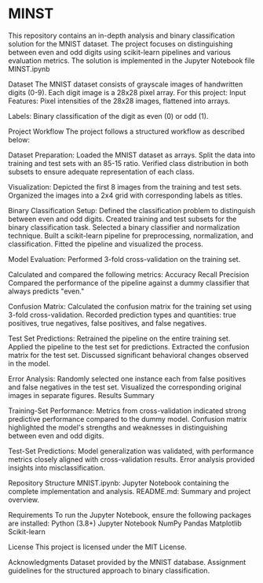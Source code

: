 # MINST
This repository contains an in-depth analysis and binary classification solution for the MNIST dataset. The project focuses on distinguishing between even and odd digits using scikit-learn pipelines and various evaluation metrics. The solution is implemented in the Jupyter Notebook file MINST.ipynb

Dataset
The MNIST dataset consists of grayscale images of handwritten digits (0-9). Each digit image is a 28x28 pixel array. 
For this project:
Input Features: Pixel intensities of the 28x28 images, flattened into arrays.

Labels: Binary classification of the digit as even (0) or odd (1).

Project Workflow
The project follows a structured workflow as described below:

Dataset Preparation:
Loaded the MNIST dataset as arrays.
Split the data into training and test sets with an 85-15 ratio.
Verified class distribution in both subsets to ensure adequate representation of each class.

Visualization:
Depicted the first 8 images from the training and test sets.
Organized the images into a 2x4 grid with corresponding labels as titles.

Binary Classification Setup:
Defined the classification problem to distinguish between even and odd digits.
Created training and test subsets for the binary classification task.
Selected a binary classifier and normalization technique.
Built a scikit-learn pipeline for preprocessing, normalization, and classification.
Fitted the pipeline and visualized the process.

Model Evaluation:
Performed 3-fold cross-validation on the training set.

Calculated and compared the following metrics:
Accuracy
Recall
Precision
Compared the performance of the pipeline against a dummy classifier that always predicts "even."

Confusion Matrix:
Calculated the confusion matrix for the training set using 3-fold cross-validation.
Recorded prediction types and quantities: true positives, true negatives, false positives, and false negatives.

Test Set Predictions:
Retrained the pipeline on the entire training set.
Applied the pipeline to the test set for predictions.
Extracted the confusion matrix for the test set.
Discussed significant behavioral changes observed in the model.

Error Analysis:
Randomly selected one instance each from false positives and false negatives in the test set.
Visualized the corresponding original images in separate figures.
Results Summary

Training-Set Performance:
Metrics from cross-validation indicated strong predictive performance compared to the dummy model.
Confusion matrix highlighted the model's strengths and weaknesses in distinguishing between even and odd digits.

Test-Set Predictions:
Model generalization was validated, with performance metrics closely aligned with cross-validation results.
Error analysis provided insights into misclassification.

Repository Structure
MNIST.ipynb: Jupyter Notebook containing the complete implementation and analysis.
README.md: Summary and project overview.

Requirements
To run the Jupyter Notebook, ensure the following packages are installed:
Python (3.8+)
Jupyter Notebook
NumPy
Pandas
Matplotlib
Scikit-learn

License
This project is licensed under the MIT License.

Acknowledgments
Dataset provided by the MNIST database.
Assignment guidelines for the structured approach to binary classification.
